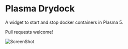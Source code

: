 # Plasma Drydock
 
A widget to start and stop docker containers in Plasma 5. 

Pull requests welcome!


![ScreenShot](https://raw.githubusercontent.com/tjaart/plasma-drydock/master/screenshots/preview.gif)
